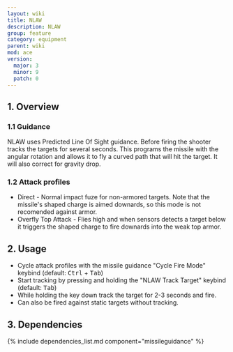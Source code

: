 ```yaml
---
layout: wiki
title: NLAW
description: NLAW
group: feature
category: equipment
parent: wiki
mod: ace
version:
  major: 3
  minor: 9
  patch: 0
---
```


## 1. Overview

### 1.1 Guidance
NLAW uses Predicted Line Of Sight guidance.
Before firing the shooter tracks the targets for several seconds.
This programs the missile with the angular rotation and allows it to fly a curved path that will hit the target.
It will also correct for gravity drop.

### 1.2 Attack profiles
- Direct - Normal impact fuze for non-armored targets. Note that the missile's shaped charge is aimed downards, so this mode is not recomended against armor.
- Overfly Top Attack - Flies high and when sensors detects a target below it triggers the shaped charge to fire downards into the weak top armor.

## 2. Usage
- Cycle attack profiles with the missile guidance "Cycle Fire Mode" keybind (default: <kbd>Ctrl</kbd> + <kbd>Tab</kbd>)
- Start tracking by pressing and holding the "NLAW Track Target" keybind (default: <kbd>Tab</kbd>)
- While holding the key down track the target for 2-3 seconds and fire.
- Can also be fired against static targets without tracking.

## 3. Dependencies

{% include dependencies_list.md component="missileguidance" %}
